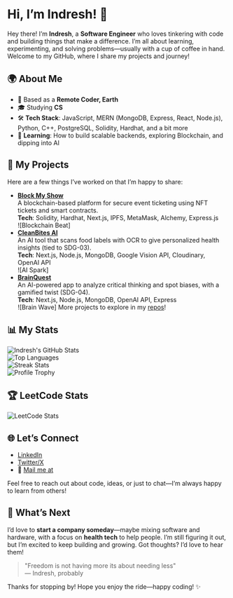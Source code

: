# Hi, I’m Indresh! 👋

Hey there! I’m **Indresh**, a **Software Engineer** who loves tinkering with code and building things that make a difference. I’m all about learning, experimenting, and solving problems—usually with a cup of coffee in hand. Welcome to my GitHub, where I share my projects and journey!

## 🌍 About Me
- 📍 Based as a **Remote Coder, Earth**
- 🎓 Studying **CS**
- 🛠️ **Tech Stack**: JavaScript, MERN (MongoDB, Express, React, Node.js), Python, C++, PostgreSQL, Solidity, Hardhat, and a bit more
- 🌱 **Learning**: How to build scalable backends, exploring Blockchain, and dipping into AI

## 🔧 My Projects
Here are a few things I’ve worked on that I’m happy to share:

- **[Block My Show](https://github.com/INDRESH-009/Event-Booking-Dapp)**  
  A blockchain-based platform for secure event ticketing using NFT tickets and smart contracts.  
  **Tech**: Solidity, Hardhat, Next.js, IPFS, MetaMask, Alchemy, Express.js  
  ![Blockchain Beat]
- **[CleanBites AI](https://github.com/INDRESH-009/CleanBites.AI-project)**  
  An AI tool that scans food labels with OCR to give personalized health insights (tied to SDG-03).  
  **Tech**: Next.js, Node.js, MongoDB, Google Vision API, Cloudinary, OpenAI API  
  ![AI Spark]
- **[BrainQuest](https://github.com/INDRESH-009/brainquest)**  
  An AI-powered app to analyze critical thinking and spot biases, with a gamified twist (SDG-04).  
  **Tech**: Next.js, Node.js, MongoDB, OpenAI API, Express  
  ![Brain Wave]
More projects to explore in my [repos](https://github.com/INDRESH-009?tab=repositories)!

## 📊 My Stats
![Indresh's GitHub Stats](https://github-readme-stats.vercel.app/api?username=INDRESH-009&show_icons=true&theme=midnight-purple)  
![Top Languages](https://github-readme-stats.vercel.app/api/top-langs/?username=INDRESH-009&layout=compact&theme=midnight-purple)  
![Streak Stats](https://github-readme-streak-stats.herokuapp.com/?user=INDRESH-009&theme=midnight-purple)  
![Profile Trophy](https://github-profile-trophy.vercel.app/?username=INDRESH-009&theme=onedark&margin-w=15)
## 🏆 LeetCode Stats
![LeetCode Stats](https://leetcode-stats-card.vercel.app/api?username=Indresh15&theme=dark)


## 🌐 Let’s Connect
- [LinkedIn](https://www.linkedin.com/in/indreshmr/)  
- [Twitter/X](https://twitter.com/explode73)  
- 📧 [Mail me at](mailto:indresh15.dev@gmail.com)  

Feel free to reach out about code, ideas, or just to chat—I’m always happy to learn from others!

## 🌟 What’s Next
I’d love to **start a company someday**—maybe mixing software and hardware, with a focus on **health tech** to help people. I’m still figuring it out, but I’m excited to keep building and growing. Got thoughts? I’d love to hear them!

> "Freedom is not having more its about needing less"  
> — Indresh, probably

Thanks for stopping by! Hope you enjoy the ride—happy coding! ✨
